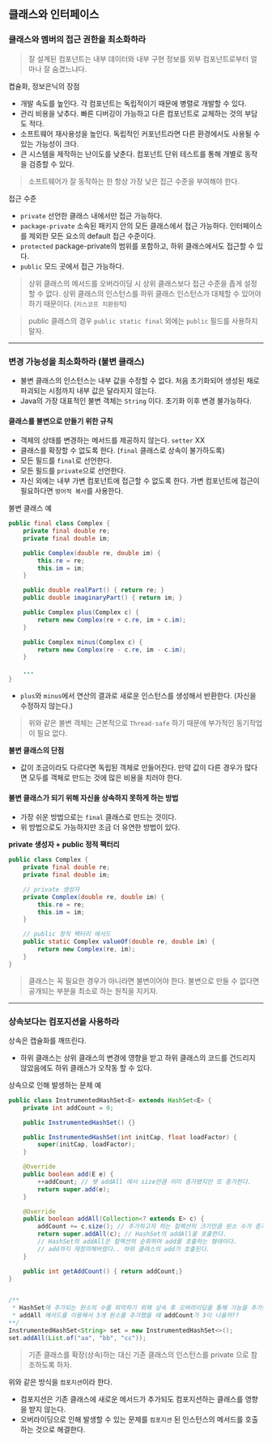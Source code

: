 ## 클래스와 인터페이스

### 클래스와 멤버의 접근 권한을 최소화하라

> 잘 설계된 컴포넌트는 내부 데이터와 내부 구현 정보를 외부 컴포넌트로부터 얼마나 잘 숨겼느냐다.

켭슐화, 정보은닉의 장점
- 개발 속도를 높인다. 각 컴포넌트는 독립적이기 때문에 병렬로 개발할 수 있다.
- 관리 비용을 낮추다. 빠른 디버깅이 가능하고 다른 컴포넌트로 교체하는 것의 부담도 적다.
- 소프트웨어 재사용성을 높인다. 독립적인 커포넌트라면 다른 환경에서도 사용될 수 있는 가능성이 크다.
- 큰 시스템을 제작하는 난이도를 낮춘다. 컴포넌트 단위 테스트를 통해 개별로 동작을 검증할 수 있다.

> 소프트웨어가 잘 동작하는 한 항상 가장 낮은 접근 수준을 부여해야 한다.

접근 수준
- `private` 선언한 클래스 내에서만 접근 가능하다.
- `package-private` 소속된 패키지 안의 모든 클래스에서 접근 가능하다. 인터페이스를 제외한 모든 요소의 default 접근 수준이다.
- `protected` package-private의 범위를 포함하고, 하위 클래스에서도 접근할 수 있다.
- `public` 모드 곳에서 접근 가능하다.

> 상위 클래스의 메서드를 오버라이딩 시 상위 클래스보다 접근 수준을 좁게 설정할 수 없다.
상위 클래스의 인스턴스를 하위 클래스 인스턴스가 대체할 수 있어야 하기 때문이다. (`리스코프 치환원칙`)


> public 클래스의 경우 `public static final` 외에는 `public` 필드를 사용하지 말자.


***

### 변경 가능성을 최소화하라 (불변 클래스)
- 불변 클래스의 인스턴스는 내부 값을 수정할 수 없다.
  처음 초기화되어 생성된 채로 파괴되는 시점까지 내부 값은 달라지지 않는다.
- Java의 가장 대표적인 불변 객체는 `String` 이다. 초기화 이후 변경 불가능하다.

#### 클래스를 불변으로 만들기 위한 규칙
- 객체의 상태를 변경하는 메서드를 제공하지 않는다. `setter` XX
- 클래스를 확장할 수 없도록 한다. (`final` 클래스로 상속이 불가하도록)
- 모든 필드를 `final`로 선언한다.
- 모든 필드를 `private`으로 선언한다.
- 자신 외에는 내부 가변 컴포넌트에 접근할 수 없도록 한다.
  가변 컴포넌트에 접근이 필요하다면 `방어적 복사`를 사용한다.

불변 클래스 예
```java
public final class Complex {
	private final double re;
	private final double im;

	public Complex(double re, double im) {
		this.re = re;
		this.im = im;
	}

	public double realPart() { return re; }
	public double imaginaryPart() { return im; }

	public Complex plus(Complex c) {
		return new Complex(re + c.re, im + c.im);
	}

	public Complex minus(Complex c) {
		return new Complex(re - c.re, im - c.im);
	}

	...
}
```    
- `plus`와 `minus`에서 연산의 결과로 새로운 인스턴스를 생성해서 반환한다. (자신을 수정하지 않는다.)

> 위와 같은 불변 객체는 근본적으로 `Thread-safe` 하기 때문에 부가적인 동기작업이 필요 없다.

**불변 클래스의 단점**
- 값이 조금이라도 다르다면 독립된 객체로 만들어진다.
  만약 값이 다른 경우가 많다면 모두를 객체로 만드는 것에 많은 비용을 치러야 한다.

#### 불변 클래스가 되기 위해 자신을 상속하지 못하게 하는 방법
- 가장 쉬운 방법으로는 `final` 클래스로 만드는 것이다.
- 위 방법으로도 가능하지만 조금 더 유연한 방법이 있다.

**private 생성자 + public 정적 팩터리**
```java
public class Complex {
	private final double re;
	private final double im;

    // private 생성자
	private Complex(double re, double im) {
		this.re = re;
		this.im = im;
	}

	// public 정적 팩터리 메서드
	public static Complex valueOf(double re, double im) {
		return new Complex(re, im);
	}
}
```

> 클래스는 꼭 필요한 경우가 아니라면 불변이어야 한다.
불변으로 만들 수 없다면 공개되는 부분을 최소로 하는 원칙을 지키자.

***

### 상속보다는 컴포지션을 사용하라

상속은 캡슐화를 깨뜨린다.
- 하위 클래스는 상위 클래스의 변경에 영향을 받고 하위 클래스의 코드를 건드리지 않았음에도 하위 클래스가 오작동 할 수 있다.

상속으로 인해 발생하는 문제 예
```java
public class InstrumentedHashSet<E> extends HashSet<E> {
	private int addCount = 0;

	public InstrumentedHashSet() {}

	public InstrumentedHashSet(int initCap, float loadFactor) {
		super(initCap, loadFactor);
	}

	@Override
	public boolean add(E e) {
		++addCount; // 쉣 addAll 에서 size만큼 이미 증가됐지만 또 증가한다.
		return super.add(e);
	}

	@Override
	public boolean addAll(Collection<? extends E> c) {
		addCount += c.size(); // 추가하고자 하는 컬렉션의 크기만큼 원소 수가 증가한다.
		return super.addAll(c); // HashSet의 addAll을 호출한다.
		// HashSet의 addAll은 컬렉션의 순회하며 add를 호출하는 형태이다.
		// add까지 재정의해버렸다.. 하위 클래스의 add가 호출된다.
	}

	public int getAddCount() { return addCount;}
}


/**
 * HashSet에 추가되는 원소의 수를 파악하기 위해 상속 후 오버라이딩을 통해 기능을 추가했다.
 * addAll 메서드를 이용해서 3개 원소를 추가했을 때 addCount가 3이 나올까??  
**/
InstrumentedHashSet<String> set = new InstrumentedHashSet<>();
set.addAll(List.of("aa", "bb", "cc"));
```

> 기존 클래스를 확장(상속)하는 대신 기존 클래스의 인스턴스를 private 으로 참조하도록 하자.

위와 같은 방식을 `컴포지션`이라 한다.
- 컴포지션은 기존 클래스에 새로운 메서드가 추가되도 컴포지션하는 클래스를 영향을 받지 않는다.
- 오버라이딩으로 인해 발생할 수 있는 문제를 `컴포지션` 된 인스턴스의 메서드를 호출하는 것으로 해결한다.












































